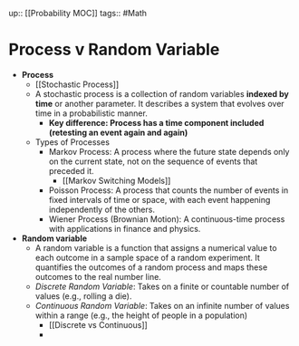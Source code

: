 up:: [[Probability MOC]]
tags:: #Math
# Process v Random Variable
- **Process**
	- [[Stochastic Process]]
	- A stochastic process is a collection of random variables **indexed by time** or another parameter. It describes a system that evolves over time in a probabilistic manner.
		- **Key difference: Process has a time component included (retesting an event again and again)**
	- Types of Processes
		- Markov Process: A process where the future state depends only on the current state, not on the sequence of events that preceded it.
			- [[Markov Switching Models]]
		- Poisson Process: A process that counts the number of events in fixed intervals of time or space, with each event happening independently of the others.
		- Wiener Process (Brownian Motion): A continuous-time process with applications in finance and physics.
- **Random variable**
	- A random variable is a function that assigns a numerical value to each outcome in a sample space of a random experiment. It quantifies the outcomes of a random process and maps these outcomes to the real number line.
	- *Discrete Random Variable*: Takes on a finite or countable number of values (e.g., rolling a die).
	- *Continuous Random Variable*: Takes on an infinite number of values within a range (e.g., the height of people in a population)
		- [[Discrete vs Continuous]]
		- 